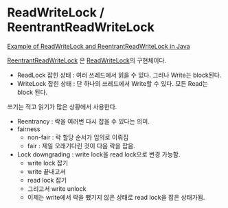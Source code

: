 # ReadWriteLock / ReentrantReadWriteLock
[Example of ReadWriteLock and ReentrantReadWriteLock in Java](http://www.concretepage.com/java/example_readwriteLock_java)



[ReentrantReadWriteLock](https://docs.oracle.com/javase/7/docs/api/java/util/concurrent/locks/ReentrantReadWriteLock.html) 은 [ReadWriteLock](https://docs.oracle.com/javase/7/docs/api/java/util/concurrent/locks/ReadWriteLock.html)의 구현체이다.

* ReadLock 잡힌 상태 : 여러 쓰레드에서 읽을 수 있다. 그러나 Write는 block된다.
* WriteLock 잡힌 상태 : 단 하나의 쓰레드에서 Write할 수 있다. 모든 Read는 block 된다.

쓰기는 적고 읽기가 많은 상황에서 사용한다.

* Reentrancy : 락을 여러번 다시 잡을 수 있다는 의미.
* fairness
  * non-fair : 락 할당 순서가 임의로 이뤄짐
  * fair : 제일 오래기다린 것이 다음 락을 잡음.
* Lock downgrading : write lock을 read lock으로 변경 가능함.
  * write lock 잡기
  * write 끝내고서
  * read lock 잡기
  * 그리고서 write unlock
  * 이제는 write에서 락을 뺐기지 않은 상태로 read lock을 잡은 상태가됨.

